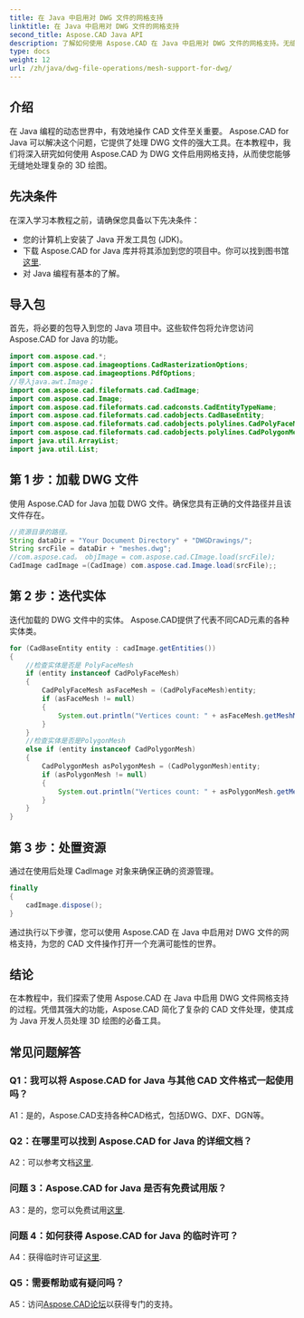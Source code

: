 ```yaml
---
title: 在 Java 中启用对 DWG 文件的网格支持
linktitle: 在 Java 中启用对 DWG 文件的网格支持
second_title: Aspose.CAD Java API
description: 了解如何使用 Aspose.CAD 在 Java 中启用对 DWG 文件的网格支持。无缝 3D 绘图操作的分步指南。 #Java编程#CADFiles
type: docs
weight: 12
url: /zh/java/dwg-file-operations/mesh-support-for-dwg/
---
```

## 介绍

在 Java 编程的动态世界中，有效地操作 CAD 文件至关重要。 Aspose.CAD for Java 可以解决这个问题，它提供了处理 DWG 文件的强大工具。在本教程中，我们将深入研究如何使用 Aspose.CAD 为 DWG 文件启用网格支持，从而使您能够无缝地处理复杂的 3D 绘图。

## 先决条件

在深入学习本教程之前，请确保您具备以下先决条件：
- 您的计算机上安装了 Java 开发工具包 (JDK)。
- 下载 Aspose.CAD for Java 库并将其添加到您的项目中。你可以找到图书馆[这里](https://releases.aspose.com/cad/java/).
- 对 Java 编程有基本的了解。

## 导入包

首先，将必要的包导入到您的 Java 项目中。这些软件包将允许您访问 Aspose.CAD for Java 的功能。

```java
import com.aspose.cad.*;
import com.aspose.cad.imageoptions.CadRasterizationOptions;
import com.aspose.cad.imageoptions.PdfOptions;
//导入java.awt.Image；
import com.aspose.cad.fileformats.cad.CadImage;
import com.aspose.cad.Image;
import com.aspose.cad.fileformats.cad.cadconsts.CadEntityTypeName;
import com.aspose.cad.fileformats.cad.cadobjects.CadBaseEntity;
import com.aspose.cad.fileformats.cad.cadobjects.polylines.CadPolyFaceMesh;
import com.aspose.cad.fileformats.cad.cadobjects.polylines.CadPolygonMesh;
import java.util.ArrayList;
import java.util.List;

```

## 第 1 步：加载 DWG 文件

使用 Aspose.CAD for Java 加载 DWG 文件。确保您具有正确的文件路径并且该文件存在。

```java
//资源目录的路径。
String dataDir = "Your Document Directory" + "DWGDrawings/";
String srcFile = dataDir + "meshes.dwg";
//com.aspose.cad。 objImage = com.aspose.cad.CImage.load(srcFile);
CadImage cadImage =(CadImage) com.aspose.cad.Image.load(srcFile);;
```

## 第 2 步：迭代实体

迭代加载的 DWG 文件中的实体。 Aspose.CAD提供了代表不同CAD元素的各种实体类。

```java
for (CadBaseEntity entity : cadImage.getEntities())
{
    //检查实体是否是 PolyFaceMesh
    if (entity instanceof CadPolyFaceMesh)
    {
        CadPolyFaceMesh asFaceMesh = (CadPolyFaceMesh)entity;
        if (asFaceMesh != null)
        {
            System.out.println("Vertices count: " + asFaceMesh.getMeshMVertexCount());
        }
    }
    //检查实体是否是PolygonMesh
    else if (entity instanceof CadPolygonMesh)
    {
        CadPolygonMesh asPolygonMesh = (CadPolygonMesh)entity;
        if (asPolygonMesh != null)
        {
            System.out.println("Vertices count: " + asPolygonMesh.getMeshMVertexCount());
        }
    }
}
```

## 第 3 步：处置资源

通过在使用后处理 CadImage 对象来确保正确的资源管理。

```java
finally
{
    cadImage.dispose();
}
```

通过执行以下步骤，您可以使用 Aspose.CAD 在 Java 中启用对 DWG 文件的网格支持，为您的 CAD 文件操作打开一个充满可能性的世界。

## 结论

在本教程中，我们探索了使用 Aspose.CAD 在 Java 中启用 DWG 文件网格支持的过程。凭借其强大的功能，Aspose.CAD 简化了复杂的 CAD 文件处理，使其成为 Java 开发人员处理 3D 绘图的必备工具。

## 常见问题解答

### Q1：我可以将 Aspose.CAD for Java 与其他 CAD 文件格式一起使用吗？

A1：是的，Aspose.CAD支持各种CAD格式，包括DWG、DXF、DGN等。

### Q2：在哪里可以找到 Aspose.CAD for Java 的详细文档？

 A2：可以参考文档[这里](https://reference.aspose.com/cad/java/).

### 问题 3：Aspose.CAD for Java 是否有免费试用版？

A3：是的，您可以免费试用[这里](https://releases.aspose.com/).

### 问题 4：如何获得 Aspose.CAD for Java 的临时许可？

 A4：获得临时许可证[这里](https://purchase.aspose.com/temporary-license/).

### Q5：需要帮助或有疑问吗？

A5：访问[Aspose.CAD论坛](https://forum.aspose.com/c/cad/19)以获得专门的支持。